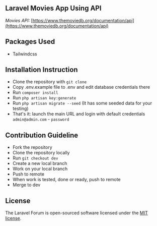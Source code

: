 ## Laravel Movies App Using API

*Movies API:* [https://www.themoviedb.org/documentation/api](https://www.themoviedb.org/documentation/api)

## Packages Used

- Tailwindcss

## Installation Instruction

- Clone the repository with `git clone`
- Copy .env.example file to .env and edit database credentials there
- Run `composer install`
- Run `php artisan key:generate`
- Run `php artisan migrate --seed` (It has some seeded data for your testing)
- That's it: launch the main URL and login with default credentials `admin@admin.com` - `password`

## Contribution Guideline

- Fork the repository
- Clone the repository locally
- Run `git checkout dev`
- Create a new local branch
- Work on your local branch
- Push to remote
- When work is tested, done or ready, push to remote
- Merge to dev

## License

The Laravel Forum is open-sourced software licensed under the [MIT license](https://opensource.org/licenses/MIT).